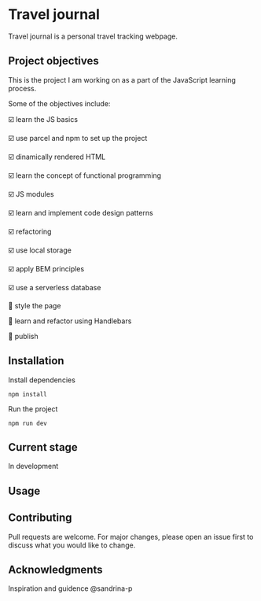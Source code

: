 # Travel journal

Travel journal is a personal travel tracking webpage. 


## Project objectives 

This is the project I am working on as a part of the JavaScript learning process. 

Some of the objectives include: 

:ballot_box_with_check: learn the JS basics

:ballot_box_with_check: use parcel and npm to set up the project 

:ballot_box_with_check: dinamically rendered HTML  

:ballot_box_with_check: learn the concept of functional programming

:ballot_box_with_check: JS modules 

:ballot_box_with_check: learn and implement code design patterns

:ballot_box_with_check: refactoring

:ballot_box_with_check: use local storage 

:ballot_box_with_check: apply BEM principles 

:ballot_box_with_check: use a serverless database

:black_square_button:   style the page

:black_square_button:   learn and refactor using Handlebars

:black_square_button:   publish


## Installation

Install dependencies

```
npm install
```

Run the project 

```
npm run dev
```

## Current stage
In development

## Usage


## Contributing
Pull requests are welcome. For major changes, please open an issue first to discuss what you would like to change.

## Acknowledgments 
Inspiration and guidence
@sandrina-p 
